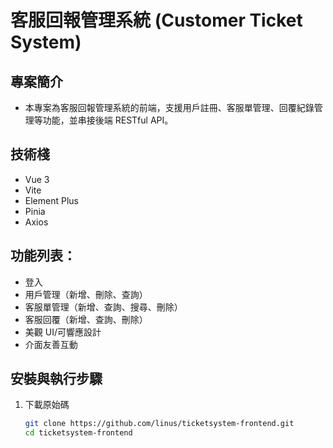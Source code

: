 # 客服回報管理系統 (Customer Ticket System)

## 專案簡介
- 本專案為客服回報管理系統的前端，支援用戶註冊、客服單管理、回覆紀錄管理等功能，並串接後端 RESTful API。

## 技術棧
- Vue 3
- Vite
- Element Plus
- Pinia
- Axios

## 功能列表：
- 登入
- 用戶管理（新增、刪除、查詢）
- 客服單管理（新增、查詢、搜尋、刪除）
- 客服回覆（新增、查詢、刪除）
- 美觀 UI/可響應設計
- 介面友善互動

## 安裝與執行步驟

1. 下載原始碼  
   ```bash
   git clone https://github.com/linus/ticketsystem-frontend.git
   cd ticketsystem-frontend
